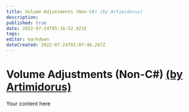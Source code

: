 ```yaml
---
title: Volume Adjustments (Non-C#) (by Artimidorus)
description: 
published: true
date: 2022-07-24T05:16:52.923Z
tags: 
editor: markdown
dateCreated: 2022-07-24T01:07:46.267Z
---
```


# Volume Adjustments (Non-C#) [(by Artimidorus)](https://www.twitch.tv/artimidorus)
Your content here